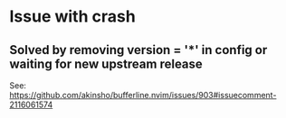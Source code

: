 # Issue with crash

## Solved by removing version = '*' in config or waiting for new upstream release

See: https://github.com/akinsho/bufferline.nvim/issues/903#issuecomment-2116061574
